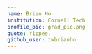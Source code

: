 ```yaml
---
name: Brian Ho
institution: Cornell Tech
profile_pic: grad_pic.png
quote: Yippee.
github_user: twbrianho
---
```

